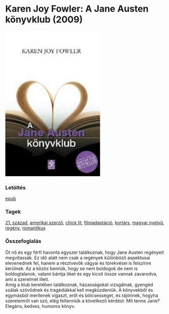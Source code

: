 # <a name="id_629">Karen Joy Fowler: A Jane Austen könyvklub (2009)</a>
<img src="https://github.com/BercziSandor/calibre_lib/raw/main/libs/main/Karen%20Joy%20Fowler/A%20Jane%20Austen%20konyvklub%20%28629%29/cover.jpg" alt="cover" width="300"/>

### Letöltés
[epub](https://github.com/BercziSandor/calibre_lib/raw/main/libs/main/Karen%20Joy%20Fowler/A%20Jane%20Austen%20konyvklub%20%28629%29/A%20Jane%20Austen%20konyvklub%20-%20Karen%20Joy%20Fowler.epub)

### Tagek
[21. század](https://github.com/berczisandor/calibre_lib/blob/main/libs/main/_tags/21.%20sz%c3%a1zad.md), [amerikai szerző](https://github.com/berczisandor/calibre_lib/blob/main/libs/main/_tags/amerikai%20szerz%c5%91.md), [chick lit](https://github.com/berczisandor/calibre_lib/blob/main/libs/main/_tags/chick%20lit.md), [filmadaptáció](https://github.com/berczisandor/calibre_lib/blob/main/libs/main/_tags/filmadapt%c3%a1ci%c3%b3.md), [kortárs](https://github.com/berczisandor/calibre_lib/blob/main/libs/main/_tags/kort%c3%a1rs.md), [magyar nyelvű](https://github.com/berczisandor/calibre_lib/blob/main/libs/main/_tags/magyar%20nyelv%c5%b1.md), [regény](https://github.com/berczisandor/calibre_lib/blob/main/libs/main/_tags/reg%c3%a9ny.md), [romantikus](https://github.com/berczisandor/calibre_lib/blob/main/libs/main/_tags/romantikus.md)

### Összefoglalás
<div>
<p>Öt nő és egy férfi havonta egyszer találkoznak, hogy Jane Austen regényeit megvitassák. Ez idő alatt nem csak a regények különböző aspektusai elevenednek fel, hanem a résztvevők vágyai és törekvései is felszínre kerülnek. Az a közös bennük, hogy se nem boldogok de nem is boldogtalanok, valami bántja őket és egy kicsit össze vannak zavarodva, ami a szerelmet illeti.<br>Amíg a klub keretében találkoznak, házasságokat vizsgálnak, gyengéd szálak szövődnek és tragédiákkal kell megküzdeniük. A könyvekből és egymásból merítenek vigaszt, erőt és bölcsességet, és rájönnek, hogyha szerelemről van szó, elég feltenniük a következő kérdést: Mit tenne Jane?<br>Elegáns, kedves, humoros könyv.</p></div>



